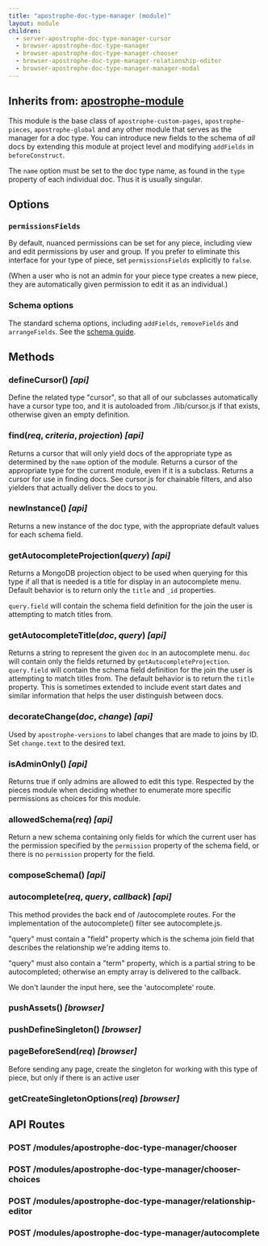 ```yaml
---
title: "apostrophe-doc-type-manager (module)"
layout: module
children:
  - server-apostrophe-doc-type-manager-cursor
  - browser-apostrophe-doc-type-manager
  - browser-apostrophe-doc-type-manager-chooser
  - browser-apostrophe-doc-type-manager-relationship-editor
  - browser-apostrophe-doc-type-manager-manager-modal
---
```

## Inherits from: [apostrophe-module](../apostrophe-module/index.html)
This module is the base class of `apostrophe-custom-pages`, `apostrophe-pieces`,
`apostrophe-global` and any other module that serves as the manager for a
doc type. You can introduce new fields to the schema of *all* docs by
extending this module at project level and modifying `addFields` in
`beforeConstruct`.

The `name` option must be set to the doc type name, as found in the `type`
property of each individual doc. Thus it is usually singular.

## Options

### `permissionsFields`

By default, nuanced permissions can be set for any piece, including
view and edit permissions by user and group. If you prefer to eliminate
this interface for your type of piece, set `permissionsFields`
explicitly to `false`.

(When a user who is not an admin for your piece type creates a new piece,
they are automatically given permission to edit it as an individual.)

### Schema options
The standard schema options, including `addFields`, `removeFields` and `arrangeFields`.
See the [schema guide](../../tutorials/getting-started/schema-guide.html).


## Methods
### defineCursor() *[api]*
Define the related type "cursor", so that all of our subclasses
automatically have a cursor type too, and it is autoloaded from
./lib/cursor.js if that exists, otherwise given an empty
definition.
### find(*req*, *criteria*, *projection*) *[api]*
Returns a cursor that will only yield docs of the appropriate type
as determined by the `name` option of the module. Returns a cursor of
the appropriate type for the current module, even if it is a subclass.
Returns a cursor for use in finding docs. See cursor.js for chainable
filters, and also yielders that actually deliver the docs to you.
### newInstance() *[api]*
Returns a new instance of the doc type, with the appropriate default
values for each schema field.
### getAutocompleteProjection(*query*) *[api]*
Returns a MongoDB projection object to be used when querying
for this type if all that is needed is a title for display
in an autocomplete menu. Default behavior is to
return only the `title` and `_id` properties.

`query.field` will contain the schema field definition for
the join the user is attempting to match titles from.
### getAutocompleteTitle(*doc*, *query*) *[api]*
Returns a string to represent the given `doc` in an
autocomplete menu. `doc` will contain only the fields returned
by `getAutocompleteProjection`. `query.field` will contain
the schema field definition for the join the user is attempting
to match titles from. The default behavior is to return
the `title` property. This is sometimes extended to include
event start dates and similar information that helps the
user distinguish between docs.
### decorateChange(*doc*, *change*) *[api]*
Used by `apostrophe-versions` to label changes that
are made to joins by ID. Set `change.text` to the
desired text.
### isAdminOnly() *[api]*
Returns true if only admins are allowed to edit this type.
Respected by the pieces module when deciding whether to
enumerate more specific permissions as choices for this
module.
### allowedSchema(*req*) *[api]*
Return a new schema containing only fields for which the
current user has the permission specified by the `permission`
property of the schema field, or there is no `permission` property for the field.
### composeSchema() *[api]*

### autocomplete(*req*, *query*, *callback*) *[api]*
This method provides the back end of /autocomplete routes.
For the implementation of the autocomplete() filter see autocomplete.js.

"query" must contain a "field" property which is the schema join field
that describes the relationship we're adding items to.

"query" must also contain a "term" property, which is a partial
string to be autocompleted; otherwise an empty array is delivered
to the callback.

We don't launder the input here, see the 'autocomplete' route.
### pushAssets() *[browser]*

### pushDefineSingleton() *[browser]*

### pageBeforeSend(*req*) *[browser]*
Before sending any page, create the singleton for working with this type of piece, but only
if there is an active user
### getCreateSingletonOptions(*req*) *[browser]*

## API Routes
### POST /modules/apostrophe-doc-type-manager/chooser

### POST /modules/apostrophe-doc-type-manager/chooser-choices

### POST /modules/apostrophe-doc-type-manager/relationship-editor

### POST /modules/apostrophe-doc-type-manager/autocomplete

